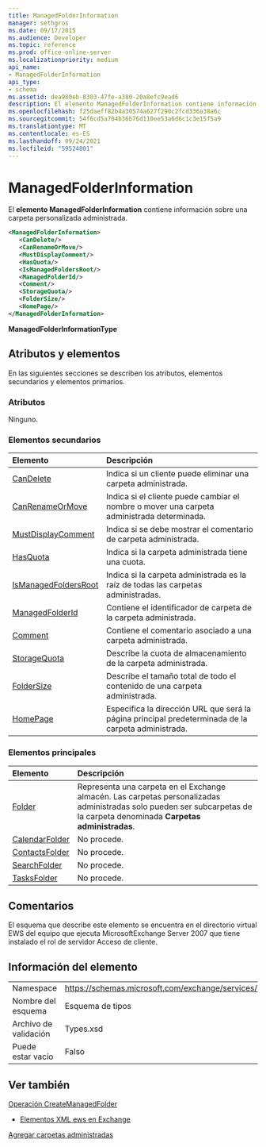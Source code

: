 ```yaml
---
title: ManagedFolderInformation
manager: sethgros
ms.date: 09/17/2015
ms.audience: Developer
ms.topic: reference
ms.prod: office-online-server
ms.localizationpriority: medium
api_name:
- ManagedFolderInformation
api_type:
- schema
ms.assetid: dea980eb-8303-47fe-a380-20a8efc9ead6
description: El elemento ManagedFolderInformation contiene información sobre una carpeta personalizada administrada.
ms.openlocfilehash: f25daeff82b4a30574a627f290c2fcd336a38a6c
ms.sourcegitcommit: 54f6cd5a704b36b76d110ee53a6d6c1c3e15f5a9
ms.translationtype: MT
ms.contentlocale: es-ES
ms.lasthandoff: 09/24/2021
ms.locfileid: "59524801"
---
```

# <a name="managedfolderinformation"></a>ManagedFolderInformation

El **elemento ManagedFolderInformation** contiene información sobre una carpeta personalizada administrada. 
  
```xml
<ManagedFolderInformation>
   <CanDelete/>
   <CanRenameOrMove/>
   <MustDisplayComment/>
   <HasQuota/>
   <IsManagedFoldersRoot/>
   <ManagedFolderId/>
   <Comment/>
   <StorageQuota/>
   <FolderSize/>
   <HomePage/>
</ManagedFolderInformation>
```

 **ManagedFolderInformationType**
## <a name="attributes-and-elements"></a>Atributos y elementos

En las siguientes secciones se describen los atributos, elementos secundarios y elementos primarios.
  
### <a name="attributes"></a>Atributos

Ninguno.
  
### <a name="child-elements"></a>Elementos secundarios

|**Elemento**|**Descripción**|
|:-----|:-----|
|[CanDelete](candelete.md) <br/> |Indica si un cliente puede eliminar una carpeta administrada.  <br/> |
|[CanRenameOrMove](canrenameormove.md) <br/> |Indica si el cliente puede cambiar el nombre o mover una carpeta administrada determinada.  <br/> |
|[MustDisplayComment](mustdisplaycomment.md) <br/> |Indica si se debe mostrar el comentario de carpeta administrada.  <br/> |
|[HasQuota](hasquota.md) <br/> |Indica si la carpeta administrada tiene una cuota.  <br/> |
|[IsManagedFoldersRoot](ismanagedfoldersroot.md) <br/> |Indica si la carpeta administrada es la raíz de todas las carpetas administradas.  <br/> |
|[ManagedFolderId](managedfolderid.md) <br/> |Contiene el identificador de carpeta de la carpeta administrada.  <br/> |
|[Comment](comment.md) <br/> |Contiene el comentario asociado a una carpeta administrada.  <br/> |
|[StorageQuota](storagequota.md) <br/> |Describe la cuota de almacenamiento de la carpeta administrada.  <br/> |
|[FolderSize](foldersize.md) <br/> |Describe el tamaño total de todo el contenido de una carpeta administrada.  <br/> |
|[HomePage](homepage.md) <br/> |Especifica la dirección URL que será la página principal predeterminada de la carpeta administrada.  <br/> |
   
### <a name="parent-elements"></a>Elementos principales

|**Elemento**|**Descripción**|
|:-----|:-----|
|[Folder](folder.md) <br/> |Representa una carpeta en el Exchange almacén. Las carpetas personalizadas administradas solo pueden ser subcarpetas de la carpeta denominada **Carpetas administradas**.  <br/> |
|[CalendarFolder](calendarfolder.md) <br/> |No procede.  <br/> |
|[ContactsFolder](contactsfolder.md) <br/> |No procede.  <br/> |
|[SearchFolder](searchfolder.md) <br/> |No procede.  <br/> |
|[TasksFolder](tasksfolder.md) <br/> |No procede.  <br/> |
   
## <a name="remarks"></a>Comentarios

El esquema que describe este elemento se encuentra en el directorio virtual EWS del equipo que ejecuta MicrosoftExchange Server 2007 que tiene instalado el rol de servidor Acceso de cliente.
  
## <a name="element-information"></a>Información del elemento

|||
|:-----|:-----|
|Namespace  <br/> |https://schemas.microsoft.com/exchange/services/2006/types  <br/> |
|Nombre del esquema  <br/> |Esquema de tipos  <br/> |
|Archivo de validación  <br/> |Types.xsd  <br/> |
|Puede estar vacío  <br/> |Falso  <br/> |
   
## <a name="see-also"></a>Ver también



[Operación CreateManagedFolder](createmanagedfolder-operation.md)


- [Elementos XML ews en Exchange](ews-xml-elements-in-exchange.md)


[Agregar carpetas administradas](https://msdn.microsoft.com/library/846658c6-7043-40fb-8439-19f97c2a967f%28Office.15%29.aspx)

